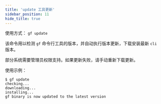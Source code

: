 ```yaml
---
title: 'update 工具更新'
sidebar_position: 11
hide_title: true
---
```


使用方式： `gf update`

该命令用以检测 `gf` 命令行工具的版本，并自动执行版本更新，下载安装最新 `cli` 版本。

部分系统需要管理员权限支持。如果更新失败，请手动重新下载更新。

使用示例：

```
$ gf update
checking...
downloading...
installing...
gf binary is now updated to the latest version
```